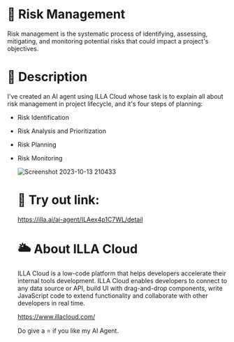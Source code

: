 # 🛑 Risk Management

Risk management is the systematic process of identifying, assessing, mitigating, and monitoring potential risks that could impact a project's objectives.

# 🤔 Description

I've created an AI agent using ILLA Cloud whose task is to explain all about risk management in project lifecycle, and it's four steps of planning: 
- Risk Identification
- Risk Analysis and Prioritization
- Risk Planning
- Risk Monitoring

  ![Screenshot 2023-10-13 210433](https://github.com/illacloud/illa-builder/assets/116432233/a508704b-6c63-4ba5-b4f1-1afc5d9fccdc)

  # 🚀 Try out link:
  
  https://illa.ai/ai-agent/ILAex4p1C7WL/detail

  # 🌥️ About ILLA Cloud
  
  ILLA Cloud is a low-code platform that helps developers accelerate their internal tools development. ILLA Cloud enables developers to connect to any data source or API, build UI with drag-and-drop components, write JavaScript code to extend functionality and collaborate with other developers in real time.

  https://www.illacloud.com/

  Do give a ⭐ if you like my AI Agent.
